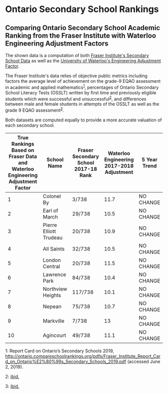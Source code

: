 # Ontario Secondary School Rankings
## Comparing Ontario Secondary School Academic Ranking from the Fraser Institute with Waterloo Engineering Adjustment Factors  

The shown data is a computation of both [Fraser Institute's Secondary School Data](http://ontario.compareschoolrankings.org/secondary/SchoolsByRankLocationName.aspx) as well as the [University of Waterloo's Engineering Adjustment Factor](https://globalnews.ca/news/4405495/waterloo-engineering-grade-inflation-list/).

 The Fraser Institute's data relies of objective public metrics including factors the average level of achievement on the grade-9
EQAO assessment in academic and applied mathematics<sup>[1](#myfootnote1)</sup>, percentages of Ontario Secondary School Literacy Tests (OSSLT) written by first time and previously eligible students which were successful and unsuccessful<sup>[2](#myfootnote2)</sup>, and differences between male and female students in attempts of the OSSLT as well as the grade 9 EQAO assessment<sup>[3](#myfootnote3)</sup>.

Both datasets are computed equally to provide a more accurate valuation of each secondary school.




| True Rankings Based on Fraser Data and Waterloo Engineering Adjustment Factor | School Name            | Fraser Secondary School 2017-18 Rank | Waterloo Engineering 2017-2018 Adjustment | 5 Year Trend |
|------------------------------------------------------------------------------|------------------------|--------------------------------------|-------------------------------------------|--------------|
| 1                                                                            | Colonel By             | 3/738                                | 11.7                                      | NO CHANGE    |
| 2                                                                            | Earl of March          | 29/738                               | 10.5                                      | NO CHANGE    |
| 3                                                                            | Pierre Elliott Trudeau | 20/738                               | 10.9                                      | NO CHANGE    |
| 4                                                                            | All Saints             | 32/738                               | 10.5                                      | NO CHANGE    |
| 5                                                                            | London Central         | 20/738                               | 11.5                                      | NO CHANGE    |
| 6                                                                            | Lawrence Park          | 84/738                               | 10.4                                      | NO CHANGE    |
| 7                                                                            | Northview Heights      | 117/738                              | 10.1                                      | NO CHANGE    |
| 8                                                                            | Nepean                 | 75/738                               | 10.7                                      | NO CHANGE    |
| 9                                                                            | Markville              | 7/738                                | 13                                        | NO CHANGE    |
| 10                                                                           | Agincourt              | 49/738                               | 11.1                                      | NO CHANGE    |


<a name="myfootnote1">1</a>: Report Card on Ontario’s Secondary Schools 2019, http://ontario.compareschoolrankings.org/pdfs/Fraser_Institute_Report_Card_on_Ontario%E2%80%99s_Secondary_Schools_2019.pdf (accessed June 2, 2019).

<a name="myfootnote2">2</a>: <a href="http://ontario.compareschoolrankings.org/pdfs/Fraser_Institute_Report_Card_on_Ontario%E2%80%99s_Secondary_Schools_2019.pdf">ibid.</a>

<a name="myfootnote3">3</a>: <a href="http://ontario.compareschoolrankings.org/pdfs/Fraser_Institute_Report_Card_on_Ontario%E2%80%99s_Secondary_Schools_2019.pdf">ibid.</a>
